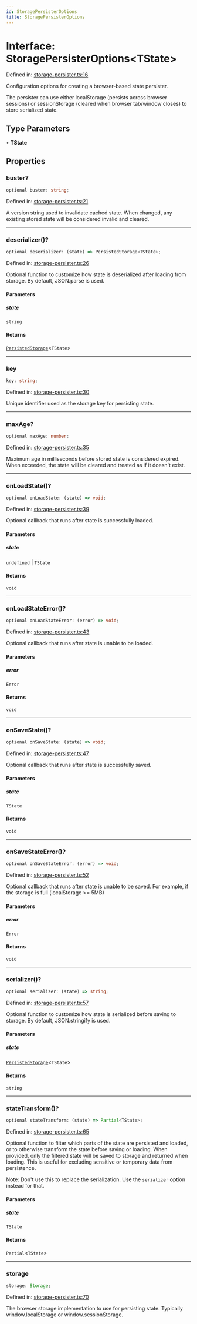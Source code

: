 ```yaml
---
id: StoragePersisterOptions
title: StoragePersisterOptions
---
```


<!-- DO NOT EDIT: this page is autogenerated from the type comments -->

# Interface: StoragePersisterOptions\<TState\>

Defined in: [storage-persister.ts:16](https://github.com/TanStack/pacer/blob/main/packages/persister/src/storage-persister.ts#L16)

Configuration options for creating a browser-based state persister.

The persister can use either localStorage (persists across browser sessions) or
sessionStorage (cleared when browser tab/window closes) to store serialized state.

## Type Parameters

• **TState**

## Properties

### buster?

```ts
optional buster: string;
```

Defined in: [storage-persister.ts:21](https://github.com/TanStack/pacer/blob/main/packages/persister/src/storage-persister.ts#L21)

A version string used to invalidate cached state. When changed, any existing
stored state will be considered invalid and cleared.

***

### deserializer()?

```ts
optional deserializer: (state) => PersistedStorage<TState>;
```

Defined in: [storage-persister.ts:26](https://github.com/TanStack/pacer/blob/main/packages/persister/src/storage-persister.ts#L26)

Optional function to customize how state is deserialized after loading from storage.
By default, JSON.parse is used.

#### Parameters

##### state

`string`

#### Returns

[`PersistedStorage`](../persistedstorage.md)\<`TState`\>

***

### key

```ts
key: string;
```

Defined in: [storage-persister.ts:30](https://github.com/TanStack/pacer/blob/main/packages/persister/src/storage-persister.ts#L30)

Unique identifier used as the storage key for persisting state.

***

### maxAge?

```ts
optional maxAge: number;
```

Defined in: [storage-persister.ts:35](https://github.com/TanStack/pacer/blob/main/packages/persister/src/storage-persister.ts#L35)

Maximum age in milliseconds before stored state is considered expired.
When exceeded, the state will be cleared and treated as if it doesn't exist.

***

### onLoadState()?

```ts
optional onLoadState: (state) => void;
```

Defined in: [storage-persister.ts:39](https://github.com/TanStack/pacer/blob/main/packages/persister/src/storage-persister.ts#L39)

Optional callback that runs after state is successfully loaded.

#### Parameters

##### state

`undefined` | `TState`

#### Returns

`void`

***

### onLoadStateError()?

```ts
optional onLoadStateError: (error) => void;
```

Defined in: [storage-persister.ts:43](https://github.com/TanStack/pacer/blob/main/packages/persister/src/storage-persister.ts#L43)

Optional callback that runs after state is unable to be loaded.

#### Parameters

##### error

`Error`

#### Returns

`void`

***

### onSaveState()?

```ts
optional onSaveState: (state) => void;
```

Defined in: [storage-persister.ts:47](https://github.com/TanStack/pacer/blob/main/packages/persister/src/storage-persister.ts#L47)

Optional callback that runs after state is successfully saved.

#### Parameters

##### state

`TState`

#### Returns

`void`

***

### onSaveStateError()?

```ts
optional onSaveStateError: (error) => void;
```

Defined in: [storage-persister.ts:52](https://github.com/TanStack/pacer/blob/main/packages/persister/src/storage-persister.ts#L52)

Optional callback that runs after state is unable to be saved.
For example, if the storage is full (localStorage >= 5MB)

#### Parameters

##### error

`Error`

#### Returns

`void`

***

### serializer()?

```ts
optional serializer: (state) => string;
```

Defined in: [storage-persister.ts:57](https://github.com/TanStack/pacer/blob/main/packages/persister/src/storage-persister.ts#L57)

Optional function to customize how state is serialized before saving to storage.
By default, JSON.stringify is used.

#### Parameters

##### state

[`PersistedStorage`](../persistedstorage.md)\<`TState`\>

#### Returns

`string`

***

### stateTransform()?

```ts
optional stateTransform: (state) => Partial<TState>;
```

Defined in: [storage-persister.ts:65](https://github.com/TanStack/pacer/blob/main/packages/persister/src/storage-persister.ts#L65)

Optional function to filter which parts of the state are persisted and loaded, or to otherwise transform the state before saving or loading.
When provided, only the filtered state will be saved to storage and returned when loading.
This is useful for excluding sensitive or temporary data from persistence.

Note: Don't use this to replace the serialization. Use the `serializer` option instead for that.

#### Parameters

##### state

`TState`

#### Returns

`Partial`\<`TState`\>

***

### storage

```ts
storage: Storage;
```

Defined in: [storage-persister.ts:70](https://github.com/TanStack/pacer/blob/main/packages/persister/src/storage-persister.ts#L70)

The browser storage implementation to use for persisting state.
Typically window.localStorage or window.sessionStorage.
